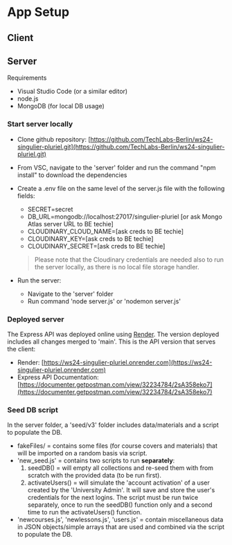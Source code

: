 # App Setup

## Client


## Server

Requirements
- Visual Studio Code (or a similar editor)
- node.js
- MongoDB (for local DB usage)


### Start server locally
* Clone github repository: [https://github.com/TechLabs-Berlin/ws24-singulier-pluriel.git](https://github.com/TechLabs-Berlin/ws24-singulier-pluriel.git)
* From VSC, navigate to the 'server' folder and run the command "npm install" to download the dependencies
* Create a .env file on the same level of the server.js file with the following fields: 
    - SECRET=secret
    - DB_URL=mongodb://localhost:27017/singulier-pluriel [or ask Mongo Atlas server URL to BE techie]
    - CLOUDINARY_CLOUD_NAME=[ask creds to BE techie]
    - CLOUDINARY_KEY=[ask creds to BE techie]
    - CLOUDINARY_SECRET=[ask creds to BE techie]

    > Please note that the Cloudinary credentials are needed also to run the server locally, as there is no local file storage handler.

* Run the server:
    - Navigate to the 'server' folder
    - Run command 'node server.js' or 'nodemon server.js'


### Deployed server
The Express API was deployed online using [Render](https://render.com/). The version deployed includes all changes merged to 'main'. This is the API version that serves the client:
* Render: [https://ws24-singulier-pluriel.onrender.com](https://ws24-singulier-pluriel.onrender.com)
* Express API Documentation: [https://documenter.getpostman.com/view/32234784/2sA358eko7](https://documenter.getpostman.com/view/32234784/2sA358eko7)

 
### Seed DB script
In the server folder, a 'seed/v3' folder includes data/materials and a script to populate the DB.
- fakeFiles/ = contains some files (for course covers and materials) that will be imported on a random basis via script.
- 'new_seed.js' = contains two scripts to run **separately**:
    1) seedDB() = will empty all collections and re-seed them with from scratch with the provided data (to be run first).
    2) activateUsers() = will simulate the 'account activation' of a user created by the 'University Admin'. It will save and store the user's credentials for the next logins.
    The script must be run twice separately, once to run the seedDB() function only and a second time to run the activateUsers() function. 
- 'newcourses.js', 'newlessons.js', 'users.js' = contain miscellaneous data in JSON objects/simple arrays that are used and combined via the script to populate the DB.